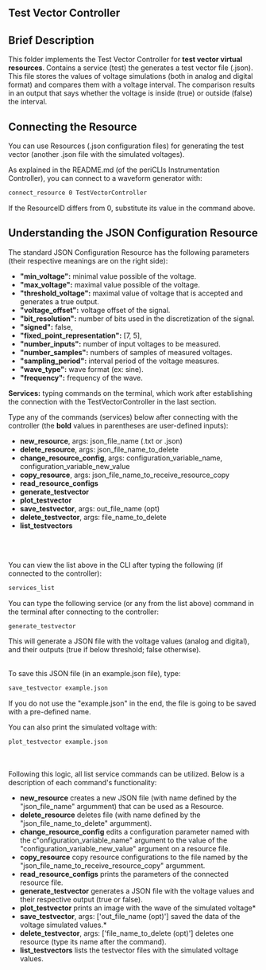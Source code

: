 ## Test Vector Controller

## Brief Description
This folder implements the Test Vector Controller for **test vector virtual resources**. Contains a service (test) the generates a test vector file (.json). This file stores the values of voltage simulations (both in analog and digital format) and compares them with a voltage interval. The comparison results in an output that says whether the voltage is inside (true) or outside (false) the interval.


## Connecting the Resource
You can use Resources (.json configuration files) for generating the test vector (another .json file with the simulated voltages).

As explained in the README.md (of the periCLIs Instrumentation Controller), you can connect to a waveform generator with:

```sh
connect_resource 0 TestVectorController
```

If the ResourceID differs from 0, substitute its value in the command above.

## Understanding the JSON Configuration Resource
The standard JSON Configuration Resource has the following parameters (their respective meanings are on the right side):

- **"min_voltage":** minimal value possible of the voltage.
- **"max_voltage":** maximal value possible of the voltage.
- **"threshold_voltage":** maximal value of voltage that is accepted and generates a true output.
- **"voltage_offset":** voltage offset of the signal.
- **"bit_resolution":** number of bits used in the discretization of the signal.
- **"signed":** false,
- **"fixed_point_representation":** [7, 5],
- **"number_inputs":** number of input voltages to be measured.
- **"number_samples":** numbers of samples of measured voltages.
- **"sampling_period":** interval period of the voltage measures.
- **"wave_type":** wave format (ex: sine).
- **"frequency":** frequency of the wave.


**Services:** typing commands on the terminal, which work after establishing the connection with the TestVectorController in the last section.

Type any of the commands (services) below after connecting with the controller (the **bold** values in parentheses are user-defined inputs):
- **new_resource**, args: json_file_name (.txt or .json)
- **delete_resource**, args: json_file_name_to_delete
- **change_resource_config**, args: configuration_variable_name, configuration_variable_new_value
- **copy_resource**, args: json_file_name_to_receive_resource_copy
- **read_resource_configs**
- **generate_testvector**
- **plot_testvector**
- **save_testvector**, args: out_file_name (opt)
- **delete_testvector**, args: file_name_to_delete
- **list_testvectors**

<br></br> 

You can view the list above in the CLI after typing the following (if connected to the controller):

```sh
services_list
```

You can type the following service (or any from the list above) command in the terminal after connecting to the controller:

```sh
generate_testvector
```

This will generate a JSON file with the voltage values (analog and digital), and their outputs (true if below threshold; false otherwise). <br></br>

To save this JSON file (in an example.json file), type:
```sh
save_testvector example.json
```
If you do not use the "example.json" in the end, the file is going to be saved with a pre-defined name.

You can also print the simulated voltage with: 
```sh
plot_testvector example.json
```
<br></br>
Following this logic, all list service commands can be utilized. Below is a description of each command's functionality:
- **new_resource** creates a new JSON file (with name defined by the "json_file_name" argumment) that can be used as a Resource.
- **delete_resource** deletes file (with name defined by the "json_file_name_to_delete" argumment).
- **change_resource_config** edits a configuration parameter named with the c"onfiguration_variable_name" argument to the value of the "configuration_variable_new_value" argument on a resource file.
- **copy_resource** copy resource configurations to the file named by the "json_file_name_to_receive_resource_copy" argumment.
- **read_resource_configs** prints the parameters of the connected resource file.
- **generate_testvector** generates a JSON file with the voltage values and their respective output (true or false).
- **plot_testvector** prints an image with the wave of the simulated voltage*
- **save_testvector**, args: ['out_file_name (opt)'] saved the data of the voltage simulated values.*
- **delete_testvector**, args: ['file_name_to_delete (opt)'] deletes one resource (type its name after the command).
- **list_testvectors** lists the testvector files with the simulated voltage values.







